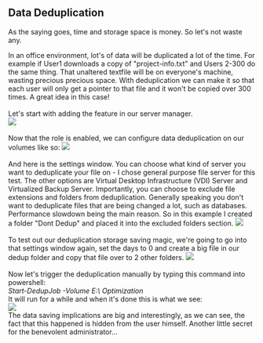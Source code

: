 <h2>Data Deduplication</h2>

As the saying goes, time and storage space is money. So let's not waste any.

In an office environment, lot's of data will be duplicated a lot of the time. For example if User1 downloads a copy of "project-info.txt" and Users 2-300 do the same thing. 
That unaltered textfile will be on everyone's machine, wasting precious precious space. With deduplication we can make it so that each user will only get a pointer to that file and it won't
be copied over 300 times. A great idea in this case!
<br> <br>
Let's start with adding the feature in our server manager.
<br>
<img src="https://i.imgur.com/IJQlxHJ.png">
<br><br>
Now that the role is enabled, we can configure data deduplication on our volumes like so:
<img src="https://i.imgur.com/fIokBe6.png">
<br><br>
And here is the settings window. You can choose what kind of server you want to deduplicate your file on - I chose general purpose file server for this test.
The other options are Virtual Desktop Infrastructure (VDI) Server and Virtualized Backup Server.
Importantly, you can choose to exclude file extensions and folders from deduplication. Generally speaking you don't want to deduplicate files that are being changed a lot, such as 
databases. Performance slowdown being the main reason.
So in this example I created a folder "Dont Dedup" and placed it into the excluded folders section.
<img src="https://i.imgur.com/88CSm4r.png">
<br>
<br>
To test out our deduplication storage saving magic, we're going to go into that settings window again, set the days to 0 and create a big file in our dedup folder and copy that file over to 2 other folders.
<img src="https://i.imgur.com/KkUSZu0.png">
<br> <br>
Now let's trigger the deduplication manually by typing this command into powershell:
<br>
<i>Start-DedupJob -Volume E:\ Optimization </i>
<br>
It will run for a while and when it's done this is what we see:
<br>
<img src="https://i.imgur.com/RQP4ldq.png">
<br>
The data saving implications are big and interestingly, as we can see, the fact that this happened is hidden from the user himself. 
Another little secret for the benevolent administrator...
